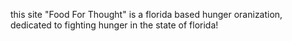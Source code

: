 this site "Food For Thought" is a florida based hunger oranization, dedicated to fighting hunger in the state of florida!
